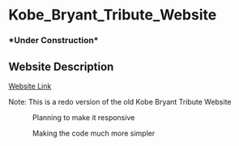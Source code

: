 # Kobe_Bryant_Tribute_Website
<h3>*Under Construction*</h3>
<h2>Website Description</h2>

<a href='https://wcarl12.github.io/Kobe_Bryant_Tribute_Website/'>Website Link</a>

<p>Note: This is a redo version of the old Kobe Bryant Tribute Website</p>

<ul>
  <ol>Planning to make it responsive</ol>
  <ol>Making the code much more simpler</ol>
</ul>
